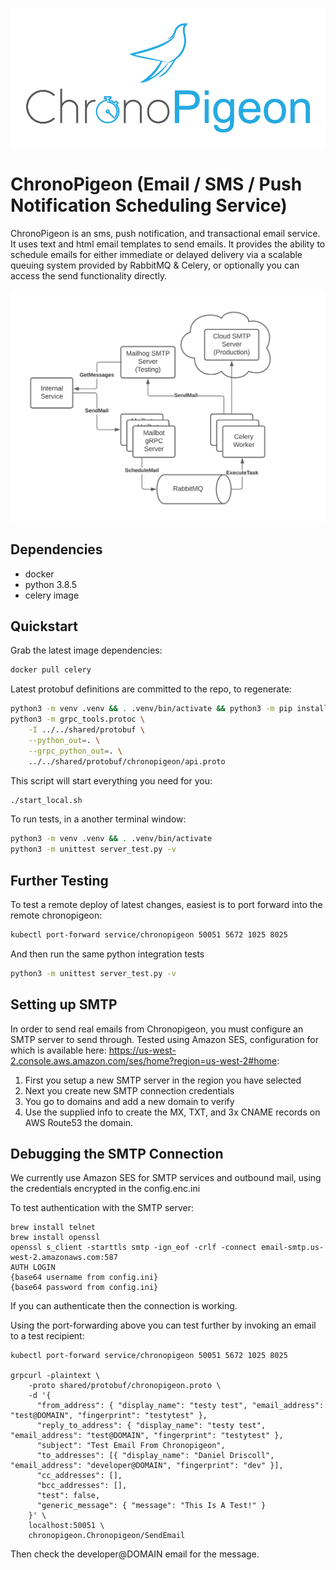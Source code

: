 ![ChronoPigeon Logo](./chronopigeon.png)

# ChronoPigeon (Email / SMS / Push Notification Scheduling Service)

ChronoPigeon is an sms, push notification, and transactional email service. It uses text and html email templates to send emails.
It provides the ability to schedule emails for either immediate or delayed delivery via a scalable
queuing system provided by RabbitMQ & Celery, or optionally you can access the send functionality directly.

![Chronopigeon System Diagram](./diagram.png)

## Dependencies

* docker
* python 3.8.5
* celery image

## Quickstart

Grab the latest image dependencies:
```bash
docker pull celery
```

Latest protobuf definitions are committed to the repo, to regenerate:
```bash
python3 -m venv .venv && . .venv/bin/activate && python3 -m pip install --upgrade pip && pip install -r requirements.txt
python3 -m grpc_tools.protoc \
    -I ../../shared/protobuf \
    --python_out=. \
    --grpc_python_out=. \
    ../../shared/protobuf/chronopigeon/api.proto
```

This script will start everything you need for you:
```bash
./start_local.sh
```

To run tests, in a another terminal window:
```bash
python3 -m venv .venv && . .venv/bin/activate
python3 -m unittest server_test.py -v  
```

## Further Testing

To test a remote deploy of latest changes, easiest is to port forward into the remote chronopigeon:

```bash
kubectl port-forward service/chronopigeon 50051 5672 1025 8025
```

And then run the same python integration tests

```bash
python3 -m unittest server_test.py -v
```

## Setting up SMTP

In order to send real emails from Chronopigeon, you must configure an SMTP server to send through. Tested using
Amazon SES, configuration for which is available here:
https://us-west-2.console.aws.amazon.com/ses/home?region=us-west-2#home:

1. First you setup a new SMTP server in the region you have selected
2. Next you create new SMTP connection credentials
3. You go to domains and add a new domain to verify
4. Use the supplied info to create the MX, TXT, and 3x CNAME records on AWS Route53 the domain.

## Debugging the SMTP Connection

We currently use Amazon SES for SMTP services and outbound mail, using the credentials encrypted in the config.enc.ini

To test authentication with the SMTP server:

```
brew install telnet
brew install openssl
openssl s_client -starttls smtp -ign_eof -crlf -connect email-smtp.us-west-2.amazonaws.com:587
AUTH LOGIN
{base64 username from config.ini}
{base64 password from config.ini}
```

If you can authenticate then the connection is working.

Using the port-forwarding above you can test further by invoking an email to a test recipient:

```
kubectl port-forward service/chronopigeon 50051 5672 1025 8025

grpcurl -plaintext \
	-proto shared/protobuf/chronopigeon.proto \
	-d '{
	  "from_address": { "display_name": "testy test", "email_address": "test@DOMAIN", "fingerprint": "testytest" },
	  "reply_to_address": { "display_name": "testy test", "email_address": "test@DOMAIN", "fingerprint": "testytest" },
	  "subject": "Test Email From Chronopigeon",
	  "to_addresses": [{ "display_name": "Daniel Driscoll", "email_address": "developer@DOMAIN", "fingerprint": "dev" }],
	  "cc_addresses": [],
	  "bcc_addresses": [],
	  "test": false,
	  "generic_message": { "message": "This Is A Test!" }
	}' \
	localhost:50051 \
	chronopigeon.Chronopigeon/SendEmail
```

Then check the developer@DOMAIN email for the message. 
